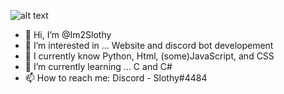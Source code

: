 

![alt text](https://thumbs.gfycat.com/BitesizedWeeklyAffenpinscher-size_restricted.gif)








- 👋 Hi, I’m @Im2Slothy
- 👀 I’m interested in ... Website and discord bot developement
- 📖 I currently know Python, Html, (some)JavaScript, and CSS
- 🌱 I’m currently learning ... C and C#
- 📫 How to reach me: Discord - Slothy#4484

<!---
Im2Slothy/Im2Slothy is a ✨ special ✨ repository because its `README.md` (this file) appears on your GitHub profile.
You can click the Preview link to take a look at your changes.
--->
